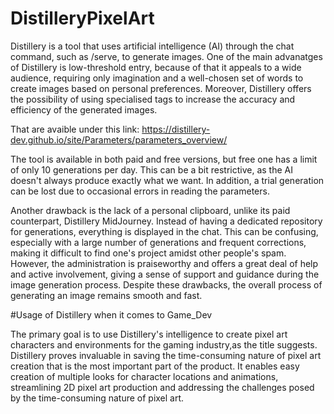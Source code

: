 # DistilleryPixelArt


Distillery is a tool that uses artificial intelligence (AI) through the chat command, such as /serve, to generate images. 
One of the main advanatges of Distillery is low-threshold entry, because of that it appeals to a wide audience, 
requiring only imagination and a well-chosen set of words to create images based on personal preferences. 
Moreover, Distillery offers the possibility of using specialised tags to increase the accuracy and efficiency of the generated images. 

That are avaible under this link:
https://distillery-dev.github.io/site/Parameters/parameters_overview/

The tool is available in both paid and free versions, but free one  has a limit of only 10 generations per day. 
This can be a bit restrictive, as the AI doesn't always produce exactly what we want. 
In addition, a trial generation can be lost due to occasional errors in reading the parameters. 

Another drawback is the lack of a personal clipboard, unlike its paid counterpart, Distillery MidJourney. 
Instead of having a dedicated repository for generations, everything is displayed in the chat. 
This can be confusing, especially with a large number of generations and frequent corrections, 
making it difficult to find one's project amidst other people's spam. 
However, the administration is praiseworthy and offers a great deal of help and active involvement, 
giving a sense of support and guidance during the image generation process.
Despite these drawbacks, the overall process of generating an image remains smooth and fast.

#Usage of Distillery when it comes to Game_Dev 

The primary goal is to use Distillery's intelligence to create pixel art characters and environments for the gaming industry,as the title suggests. 
Distillery proves invaluable in saving the time-consuming nature of pixel art creation that is the most important part of the product. 
It enables easy creation of multiple looks for character locations and animations, 
streamlining 2D pixel art production and addressing the challenges posed by the time-consuming nature of pixel art.
